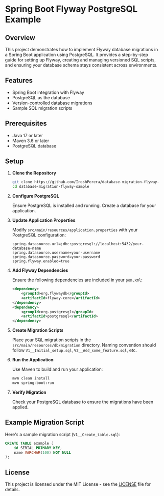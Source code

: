 # Spring Boot Flyway PostgreSQL Example

## Overview

This project demonstrates how to implement Flyway database migrations in a Spring Boot application using PostgreSQL. It provides a step-by-step guide for setting up Flyway, creating and managing versioned SQL scripts, and ensuring your database schema stays consistent across environments.

## Features

- Spring Boot integration with Flyway
- PostgreSQL as the database
- Version-controlled database migrations
- Sample SQL migration scripts

## Prerequisites

- Java 17 or later
- Maven 3.6 or later
- PostgreSQL database

## Setup

1. **Clone the Repository**

    ```bash
    git clone https://github.com/IroshPerera/database-migration-flyway-sample.git
    cd database-migration-flyway-sample
    ```

2. **Configure PostgreSQL**

   Ensure PostgreSQL is installed and running. Create a database for your application.

3. **Update Application Properties**

   Modify `src/main/resources/application.properties` with your PostgreSQL configuration:

    ```properties
    spring.datasource.url=jdbc:postgresql://localhost:5432/your-database-name
    spring.datasource.username=your-username
    spring.datasource.password=your-password
    spring.flyway.enabled=true
    ```

4. **Add Flyway Dependencies**

   Ensure the following dependencies are included in your `pom.xml`:

    ```xml
    <dependency>
        <groupId>org.flywaydb</groupId>
        <artifactId>flyway-core</artifactId>
    </dependency>
    <dependency>
        <groupId>org.postgresql</groupId>
        <artifactId>postgresql</artifactId>
    </dependency>
    ```

5. **Create Migration Scripts**

   Place your SQL migration scripts in the `src/main/resources/db/migration` directory. Naming convention should follow `V1__Initial_setup.sql`, `V2__Add_some_feature.sql`, etc.

6. **Run the Application**

   Use Maven to build and run your application:

    ```bash
    mvn clean install
    mvn spring-boot:run
    ```

7. **Verify Migration**

   Check your PostgreSQL database to ensure the migrations have been applied.

## Example Migration Script

Here's a sample migration script (`V1__Create_table.sql`):

```sql
CREATE TABLE example (
    id SERIAL PRIMARY KEY,
    name VARCHAR(100) NOT NULL
);
```

## License

This project is licensed under the MIT License - see the [LICENSE](LICENSE) file for details.
